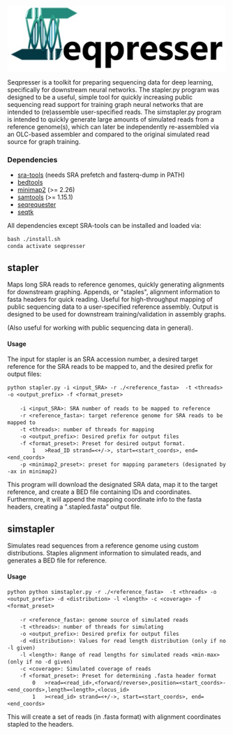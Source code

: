 <p align="left">
  <img src="misc/seqp.jpg" width="500" title="seqp_logo">
</p>
Seqpresser is a toolkit for preparing sequencing data for deep learning, specifically for downstream neural networks.  
The stapler.py program was designed to be a useful, simple tool for quickly increasing public sequencing read support 
for training graph neural networks that are intended to (re)assemble user-specified reads.  The simstapler.py program is 
intended to quickly generate large amounts of simulated reads from a reference genome(s), which can later be independently 
re-assembled via an OLC-based assembler and compared to the original simulated read source for graph training.

### Dependencies
- [sra-tools](https://github.com/ncbi/sra-tools) (needs SRA  prefetch and fasterq-dump in PATH)
- [bedtools](https://github.com/arq5x/bedtools2)
- [minimap2](https://github.com/lh3/minimap2) (>= 2.26)
- [samtools](https://github.com/samtools/samtools) (>= 1.15.1)
- [seqrequester](https://github.com/marbl/seqrequester)
- [seqtk](https://github.com/lh3/seqtk)

All dependencies except SRA-tools can be installed and loaded via:
```
bash ./install.sh
conda activate seqpresser
```

## stapler 
Maps long SRA reads to reference genomes, quickly generating alignments for downstream graphing.  Appends, or "staples", alignment information to fasta headers for quick reading.
Useful for high-throughput mapping of public sequencing data to a user-specified reference assembly.  Output is designed to
be used for downstream training/validation in assembly graphs.

(Also useful for working with public sequencing data in general).

#### Usage

The input for stapler is an SRA accession number, a desired target reference for the SRA reads to be mapped to,
and the desired prefix for output files:

```
python stapler.py -i <input_SRA> -r ./<reference_fasta>  -t <threads> -o <output_prefix> -f <format_preset>

	-i <input_SRA>: SRA number of reads to be mapped to reference
	-r <reference_fasta>: target reference genome for SRA reads to be mapped to
	-t <threads>: number of threads for mapping
	-o <output_prefix>: Desired prefix for output files
	-f <format_preset>: Preset for desired output format.
		1	>Read_ID strand=<+/->, start=<start_coords>, end=<end_coords> 
	-p <minimap2_preset>: preset for mapping parameters (designated by -ax in minimap2)
```

This program will download the designated SRA data, map it to the target reference, and create a BED file containing
IDs and coordinates.  Furthermore, it will append the mapping coordinate info to the fasta headers, creating a 
".stapled.fasta" output file.


## simstapler
Simulates read sequences from a reference genome using custom distributions. Staples alignment information to simulated reads, and generates a BED file for reference.

#### Usage

```
python python simstapler.py -r ./<reference_fasta>  -t <threads> -o <output_prefix> -d <distribution> -l <length> -c <coverage> -f <format_preset>

	-r <reference_fasta>: genome source of simulated reads
	-t <threads>: number of threads for simulating
	-o <output_prefix>: Desired prefix for output files
	-d <distribution>: Values for read length distribution (only if no -l given)
	-l <length>: Range of read lengths for simulated reads <min-max> (only if no -d given)
	-c <coverage>: Simulated coverage of reads
	-f <format_preset>: Preset for determining .fasta header format
		0	>read=<read_id>,<forward/reverse>,position=<start_coords>-<end_coords>,length=<length>,<locus_id>
		1	><read_id> strand=<+/->, start=<start_coords>, end=<end_coords>
```

This will create a set of reads (in .fasta format) with alignment coordinates stapled to the headers.



